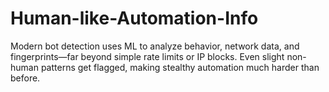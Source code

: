 # Human-like-Automation-Info
Modern bot detection uses ML to analyze behavior, network data, and fingerprints—far beyond simple rate limits or IP blocks. Even slight non-human patterns get flagged, making stealthy automation much harder than before.
